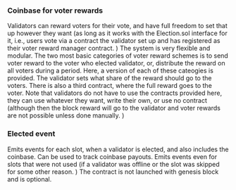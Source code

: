 ### Coinbase for voter rewards

Validators can reward voters for their vote, and have full freedom to set that up however they want (as long as it works with the Election.sol interface for it, i.e., users vote via a contract the validator set up and has registered as their voter reward manager contract. ) The system is very flexible and modular. The two most basic categories of voter reward schemes is to send voter reward to the voter who elected validator, or, distribute the reward on all voters during a period. Here, a version of each of these cateogies is provided. The validator sets what share of the reward should go to the voters. There is also a third contract, where the full reward goes to the voter. Note that validators do not have to use the contracts provided here, they can use whatever they want, write their own, or use no contract (although then the block reward will go to the validator and voter rewards are not possible unless done manually. )

### Elected event

Emits events for each slot, when a validator is elected, and also includes the coinbase. Can be used to track coinbase payouts. Emits events even for slots that were not used (if a validator was offline or the slot was skipped for some other reason. ) The contract is not launched with genesis block and is optional.
